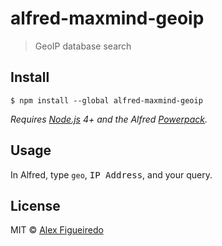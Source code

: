 # alfred-maxmind-geoip 

> GeoIP database search


## Install

```
$ npm install --global alfred-maxmind-geoip
```

*Requires [Node.js](https://nodejs.org) 4+ and the Alfred [Powerpack](https://www.alfredapp.com/powerpack/).*


## Usage

In Alfred, type `geo`, <kbd>IP Address</kbd>, and your query.


## License

MIT © [Alex Figueiredo](http://alexfigueiredo.com)
